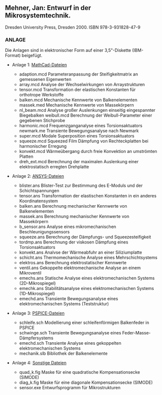 ## Mehner, Jan: Entwurf in der Mikrosystemtechnik. 

Dresden University Press, Dresden 2000. ISBN 978-3-931828-47-9

### ANLAGE

Die Anlagen sind in elektronischer Form auf einer 3,5"-Diskette (IBM-Format) beigefügt.

* Anlage 1: [MathCad-Dateien](https://github.com/Kolchuzhin/LMGT_code/tree/master/Jan_Mehner/Entwurf_in_der_Mikrosystemtechnik/Anlage/MATHCAD)
   - adaption.mcd Parameteranpassung der Steifigkeitmatrix an gemessenen Eigenwerten
   - array.mcd Analyse der Wechselwirkungen von Arraystrukturen
   - tensor.mcd Transformation der elastischen Konstanten für orthotrope Werkstoffe
   - balken.mcd Mechanische Kennwerte von Balkenelementen massek.med Mechanische Kennwerte von Massekörpern
   - nl_beam.mcd Analyse großer Auslenkungen einseitig eingespannter Biegebalken weibull.mcd Berechnung der Weibull-Parameter einer gegebenen Stichprobe
   - harmonic.mcd Frequenzganganalyse eines Torsionsaktuators newmark.me Transiente Bewegungsanalyse nach Newmark
   - super.mcd Modale Superposition eines Torsionsaktuators
   - squeeze.mcd Squeezed Film Dämpfung von Rechteckplatten bei harmonischer Erregung
   - konvekt.mcd Wärmeübergang durch freie Konvektion an umströmten Platten
   - dreh_ext.mcd Berechnung der maximalen Auslenkung einer elektrostatisch erregten Drehplatte
 
* Anlage 2: [ANSYS-Dateien](https://github.com/Kolchuzhin/LMGT_code/tree/master/Jan_Mehner/Entwurf_in_der_Mikrosystemtechnik/Anlage/ANSYS)
   - blister.ans Blister-Test zur Bestimmung des E-Moduls und der Schichtspannungen
   - tensor.ans Transformation der elastischen Konstanten in ein anderes Koordinatensystem
   - balken.ans Berechnung mechanischer Kennwerte von Balkenelementen
   - massek.ans Berechnung mechanischer Kennwerte von Massekörpern
   - b_sensor.ans Analyse eines mikromechanischen Beschleunigungssensors
   - squeeze.ans Berechnung der Dämpfungs- und Squeezesteifigkeit
   - tordmp.ans Berechnung der viskosen Dämpfung eines Torsionsaktuators
   - konvekt.ans Analvse der Wärmeabfuhr an einer Siliziumplatte
   - schicht.ans Thermomechanische Analyse eines Mehrschichtsystems
   - elektros.ans Berechnung elektrostatischer Kennwerte
   - ventil.ans Gekoppelte elektromechanische Analyse an einem Mikroventil
   - emechs.ans Statische Analyse eines elektromechanischen Systems (2D-Mikrospiegel)
   - emechk.ans Stabilitätsanalyse eines elektromechanischen Systems (1D-Mikrospiegel)
   - emechd.ans Transiente Bewegungsanalyse eines elektromechanischen Systems (Teststruktur)

* Anlage 3: [PSPICE-Dateien](https://github.com/Kolchuzhin/LMGT_code/tree/master/Jan_Mehner/Entwurf_in_der_Mikrosystemtechnik/Anlage/PSPICE)
   - schleife.sch Modellierung einer schleifenförmigen Balkenfeder in PSPICE
   - schwinge.sch Transiente Bewegungsanalyse eines Feder-Masse-Dämpfersystems 
   - emechd.sch Transiente Analyse eines gekoppelten elektromechanischen Systems
   - mechanik.slb Bibliothek der Balkenelemente
   
* Anlage 4: [Sonstige Dateien](https://github.com/Kolchuzhin/LMGT_code/tree/master/Jan_Mehner/Entwurf_in_der_Mikrosystemtechnik/Anlage/SONSTIGE)
   - quad_k.fig   Maske für eine quadratische Kompensationsecke (SIMODE)
   - diag_k.fig   Maske für eine diagonale Kompensationsecke (SIMODE)
   - sensor.exe   Entwurfsprogramm für Mikrostrukturen
   <!--
   - BALKEN.ANS
   - BLISTER.ANS
   - B_SENSOR.ANS
   - ELEKTROS.ANS
   - EMECHD.ANS
   - EMECHK.ANS
   - EMECHS.ANS
   - KONVEKT.ANS
   - MASSEK.ANS
   - SCHICHT.ANS
   - SQUEEZE.ANS
   - TENSOR.ANS
   - TORDMP.ANS
   - VENTIL.ANS 
   -->
